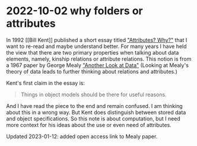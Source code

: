 # 2022-10-02 why folders or attributes

In 1992 [[Bill Kent]] published a short essay titled ["Attributes? Why?"](http://www.bkent.net/Doc/whyatt.htm) that I want to re-read and maybe understand better. For many years I have held the view that there are two primary properties when talking about data elements, namely, kinship relations or attribute relations. This notion is from a 1967 paper by George Mealy ["Another Look at Data"](https://mba.eci.ufmg.br/wp-content/uploads/data_mealy.pdf)  (Looking at Mealy's theory of data leads to further thinking about relations and attributes.)

Kent's first claim in the essay is:  
> Things in object models should be there for useful reasons.

And I have read the piece to the end and remain confused. I am thinking about this in a wrong way. But Kent does distinguish between stored data and object specifications. So this note is about computation, but I need more context for his ideas about the use or even need of attributes.

Updated 2023-01-12: added open access link to Mealy paper.
